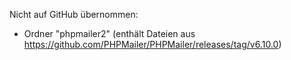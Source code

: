 Nicht auf GitHub übernommen: 
* Ordner "phpmailer2" (enthält Dateien aus https://github.com/PHPMailer/PHPMailer/releases/tag/v6.10.0) 
